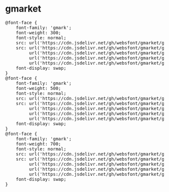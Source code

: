 # gmarket

<pre>
@font-face {
    font-family: 'gmark';
    font-weight: 300;
    font-style: normal;
    src: url('https://cdn.jsdelivr.net/gh/websfont/gmarket/gmarket-Light.eot');
    src: url('https://cdn.jsdelivr.net/gh/websfont/gmarket/gmarket-Light.eot?#iefix') format('embedded-opentype'),
         url('https://cdn.jsdelivr.net/gh/websfont/gmarket/gmarket-Light.woff2') format('woff2'),
         url('https://cdn.jsdelivr.net/gh/websfont/gmarket/gmarket-Light.woff') format('woff'),
         url('https://cdn.jsdelivr.net/gh/websfont/gmarket/gmarket-Light.ttf') format("truetype");
    font-display: swap;
} 
@font-face {
    font-family: 'gmark';
    font-weight: 500;
    font-style: normal;
    src: url('https://cdn.jsdelivr.net/gh/websfont/gmarket/gmarket-Medium.eot');
    src: url('https://cdn.jsdelivr.net/gh/websfont/gmarket/gmarket-Medium.eot?#iefix') format('embedded-opentype'),
         url('https://cdn.jsdelivr.net/gh/websfont/gmarket/gmarket-Medium.woff2') format('woff2'),
         url('https://cdn.jsdelivr.net/gh/websfont/gmarket/gmarket-Medium.woff') format('woff'),
         url('https://cdn.jsdelivr.net/gh/websfont/gmarket/gmarket-Medium.ttf') format("truetype");
    font-display: swap;
} 
@font-face {
    font-family: 'gmark';
    font-weight: 700;
    font-style: normal;
    src: url('https://cdn.jsdelivr.net/gh/websfont/gmarket/gmarket-Bold.eot');
    src: url('https://cdn.jsdelivr.net/gh/websfont/gmarket/gmarket-Bold.eot?#iefix') format('embedded-opentype'),
         url('https://cdn.jsdelivr.net/gh/websfont/gmarket/gmarket-Bold.woff2') format('woff2'),
         url('https://cdn.jsdelivr.net/gh/websfont/gmarket/gmarket-Bold.woff') format('woff'),
         url('https://cdn.jsdelivr.net/gh/websfont/gmarket/gmarket-Bold.ttf') format("truetype");
    font-display: swap;
} 
</pre>
